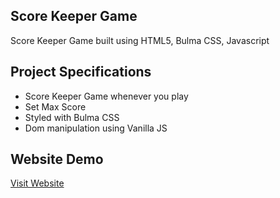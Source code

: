 ## Score Keeper Game

Score Keeper Game built using HTML5, Bulma CSS, Javascript

## Project Specifications

- Score Keeper Game whenever you play
- Set Max Score
- Styled with Bulma CSS
- Dom manipulation using Vanilla JS

## Website Demo

<a href="https://score-keeper-game.netlify.app/">Visit Website</a>
